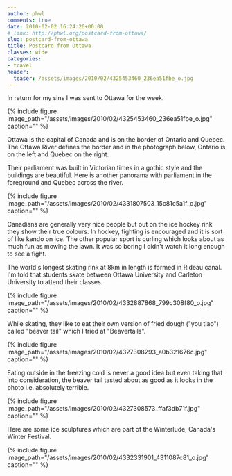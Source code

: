 ```yaml
---
author: phwl
comments: true
date: 2010-02-02 16:24:26+00:00
# link: http://phwl.org/postcard-from-ottawa/
slug: postcard-from-ottawa
title: Postcard from Ottawa
classes: wide
categories:
- travel
header:
  teaser: /assets/images/2010/02/4325453460_236ea51fbe_o.jpg
---
```


In return for my sins I was sent to Ottawa for the week.

{% include figure image_path="/assets/images/2010/02/4325453460_236ea51fbe_o.jpg" caption="" %}
<!-- more -->

Ottawa is the capital of Canada and is on the border of Ontario and Quebec. The Ottawa River defines the border and in the photograph below, Ontario is on the left and Quebec on the right.

Their parliament was built in Victorian times in a gothic style and the buildings are beautiful. Here is another panorama with parliament in the foreground and Quebec across the river.

{% include figure image_path="/assets/images/2010/02/4331807503_15c81c5a1f_o.jpg" caption="" %}

Canadians are generally very nice people but out on the ice hockey rink they show their true colours. In hockey, fighting is encouraged and it is sort of like kendo on ice. The other popular sport is curling which looks about as much fun as mowing the lawn. It was so boring I didn't watch it long enough to see a fight.

The world's longest skating rink at 8km in length is formed in Rideau canal. I'm told that students skate between Ottawa University and Carleton University to attend their classes.

{% include figure image_path="/assets/images/2010/02/4332887868_799c308f80_o.jpg" caption="" %}

While skating, they like to eat their own version of fried dough ("you tiao") called "beaver tail" which I tried at "Beavertails".

{% include figure image_path="/assets/images/2010/02/4327308293_a0b321676c.jpg" caption="" %}

Eating outside in the freezing cold is never a good idea but even taking that into consideration, the beaver tail tasted about as good as it looks in the photo i.e. absolutely terrible.

{% include figure image_path="/assets/images/2010/02/4327308573_ffaf3db71f.jpg" caption="" %}

Here are some ice sculptures which are part of the Winterlude, Canada's Winter Festival.

{% include figure image_path="/assets/images/2010/02/4332331901_4311087c81_o.jpg" caption="" %}
